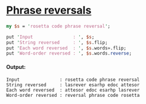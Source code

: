 [1]: https://rosettacode.org/wiki/Phrase_reversals

# [Phrase reversals][1]



```perl
my $s = 'rosetta code phrase reversal';

put 'Input               : ', $s;
put 'String reversed     : ', $s.flip;
put 'Each word reversed  : ', $s.words».flip;
put 'Word-order reversed : ', $s.words.reverse;
```

#### Output:
```
Input               : rosetta code phrase reversal
String reversed     : lasrever esarhp edoc attesor
Each word reversed  : attesor edoc esarhp lasrever
Word-order reversed : reversal phrase code rosetta
```
